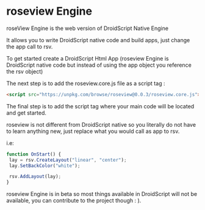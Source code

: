 # roseview Engine

roseView Engine is the web version of DroidScript Native Engine

It allows you to write DroidScript native code and build apps, just change the app call to rsv.

To get started create a DroidScript Html App (roseview Engine is DroidScript native code but instead of using the app object you reference the rsv object)

The next step is to add the roseview.core.js file as a script tag :

```html
<script src="https://unpkg.com/browse/roseview@0.0.3/roseview.core.js"></script>
```

The final step is to add the script tag where your main code will be located and get started.

roseview is not different from DroidScript native so you literally do not have to learn anything new, just replace what you would call as app to rsv.

i.e:

```javascript
function OnStart() {
 lay = rsv.CreateLayout("linear", "center");
 lay.SetBackColor("white");

 rsv.AddLayout(lay);
}
```

roseview Engine is in beta so most things available in DroidScript will not be available, you can contribute to the project though : ).

